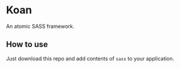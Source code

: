 # Koan

An atomic SASS framework.

## How to use

Just download this repo and add contents of `sass` to your application.